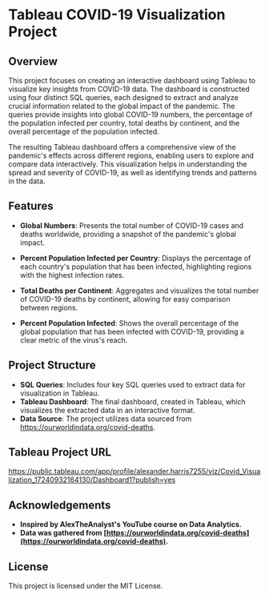 # Tableau COVID-19 Visualization Project

## Overview

This project focuses on creating an interactive dashboard using Tableau to visualize key insights from COVID-19 data. The dashboard is constructed using four distinct SQL queries, each designed to extract and analyze crucial information related to the global impact of the pandemic. The queries provide insights into global COVID-19 numbers, the percentage of the population infected per country, total deaths by continent, and the overall percentage of the population infected.

The resulting Tableau dashboard offers a comprehensive view of the pandemic's effects across different regions, enabling users to explore and compare data interactively. This visualization helps in understanding the spread and severity of COVID-19, as well as identifying trends and patterns in the data.

## Features

- **Global Numbers**: Presents the total number of COVID-19 cases and deaths worldwide, providing a snapshot of the pandemic's global impact.
  
- **Percent Population Infected per Country**: Displays the percentage of each country's population that has been infected, highlighting regions with the highest infection rates.
  
- **Total Deaths per Continent**: Aggregates and visualizes the total number of COVID-19 deaths by continent, allowing for easy comparison between regions.
  
- **Percent Population Infected**: Shows the overall percentage of the global population that has been infected with COVID-19, providing a clear metric of the virus's reach.

## Project Structure

- **SQL Queries**: Includes four key SQL queries used to extract data for visualization in Tableau.
- **Tableau Dashboard**: The final dashboard, created in Tableau, which visualizes the extracted data in an interactive format.
- **Data Source**: The project utilizes data sourced from https://ourworldindata.org/covid-deaths.

## Tableau Project URL

https://public.tableau.com/app/profile/alexander.harris7255/viz/Covid_Visualization_17240932164130/Dashboard1?publish=yes


## Acknowledgements

- **Inspired by AlexTheAnalyst's YouTube course on Data Analytics.**
- **Data was gathered from [https://ourworldindata.org/covid-deaths](https://ourworldindata.org/covid-deaths).**

## License

This project is licensed under the MIT License.